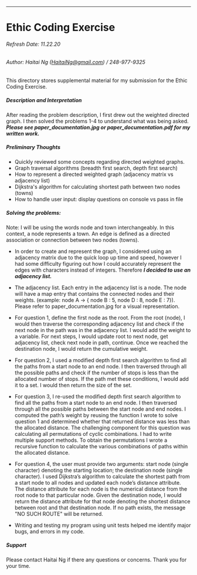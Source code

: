 ----------------------
# Ethic Coding Exercise
###### Refresh Date: 11.22.20
###### Author: Haitai Ng (HaitaiNg@gmail.com) / 248-977-9325
This directory stores supplemental material for my submission for the Ethic Coding Exercise.

##### Description and Interpretation
After reading the problem description, I first drew out the weighted directed graph. I then solved the problems 1-4 to understand what was being asked. ***Please see paper_documentation.jpg or paper_documentation.pdf for my written work.***

##### Preliminary Thoughts
- Quickly reviewed some concepts regarding directed weighted graphs.
- Graph traversal algorithms (breadth first search, depth first search)
- How to represent a directed weighted graph (adjacency matrix vs adjacency list)
- Dijkstra's algorithm for calculating shortest path between two nodes (towns)
- How to handle user input: display questions on console vs pass in file

##### Solving the problems:
Note: I will be using the words node and town interchangeably. In this context, a node represents a town. An edge is defined as a directed association or connection between two nodes (towns).
- In order to create and represent the graph, I considered using an adjacency matrix due to the quick loop up time and speed, however I had some difficulty figuring out how I could accurately represent the edges with characters instead of integers. Therefore ***I decided to use an adjacency list.***

- The adjacency list. Each entry in the adjacency list is a node. The node will have a map entry that contains the connected nodes and their weights. (example: node A -> { node B : 5, node D : 8, node E : 7}). Please refer to paper_documentation.jpg for a visual representation.

- For question 1, define the first node as the root. From the root (node), I would then traverse the corresponding adjacency list and check if the next node in the path was in the adjacency list. I would add the weight to a variable. For next steps, I would update root to next node, get adjacency list, check next node in path, continue. Once we reached the destination node, I would return the cumulative weight.

- For question 2, I used a modified depth first search algorithm to find all the paths from a start node to an end node. I then traversed through all the possible paths and check if the number of stops is less than the allocated number of stops. If the path met these conditions, I would add it to a set. I would then return the size of the set.

- For question 3, I re-used the modified depth first search algorithm to find all the paths from a start node to an end node. I then traversed through all the possible paths between the start node and end nodes. I computed the path’s weight by reusing the function I wrote to solve question 1 and determined whether that returned distance was less than the allocated distance. The challenging component for this question was calculating all permutations of cyclic combinations. I had to write multiple support methods. To obtain the permutations I wrote a recursive function to calculate the various combinations of paths within the allocated distance.

- For question 4, the user must provide two arguments: start node (single character) denoting the starting location; the destination node (single character). I used Dijkstra’s algorithm to calculate the shortest path from a start node to all nodes and updated each node’s distance attribute. The distance attribute for each node is the numerical distance from the root node to that particular node. Given the destination node, I would return the distance attribute for that node denoting the shortest distance between root and that destination node. If no path exists, the message "NO SUCH ROUTE" will be returned.

- Writing and testing my program using unit tests helped me identify major bugs, and errors in my code.

##### Support
Please contact Haitai Ng if there any questions or concerns. Thank you for your time.
